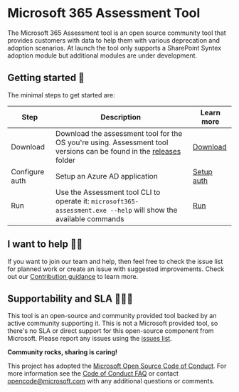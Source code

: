 # Microsoft 365 Assessment Tool

The Microsoft 365 Assessment tool is an open source community tool that provides customers with data to help them with various deprecation and adoption scenarios. At launch the tool only supports a SharePoint Syntex adoption module but additional modules are under development.

## Getting started 🚀

The minimal steps to get started are:

Step | Description | Learn more
-----|-------------|-----------
Download | Download the assessment tool for the OS you're using. Assessment tool versions can be found in the [releases](https://github.com/pnp/pnpassessment/releases) folder | [Download](using-the-assessment-tool/download.md)
Configure auth | Setup an Azure AD application | [Setup auth](using-the-assessment-tool/setupauth.md)
Run | Use the Assessment tool CLI to operate it: `microsoft365-assessment.exe --help` will show the available commands | [Run](using-the-assessment-tool/assess.md)

## I want to help 🙋‍♂️

If you want to join our team and help, then feel free to check the issue list for planned work or create an issue with suggested improvements. Check out our [Contribution guidance](contributing/readme.md) to learn more.

## Supportability and SLA 💁🏾‍♀️

This tool is an open-source and community provided tool backed by an active community supporting it. This is not a Microsoft provided tool, so there's no SLA or direct support for this open-source component from Microsoft. Please report any issues using the [issues list](https://github.com/pnp/pnpassessment/issues).

**Community rocks, sharing is caring!**

This project has adopted the [Microsoft Open Source Code of Conduct](https://opensource.microsoft.com/codeofconduct/). For more information see the [Code of Conduct FAQ](https://opensource.microsoft.com/codeofconduct/faq/) or contact [opencode@microsoft.com](mailto:opencode@microsoft.com) with any additional questions or comments.

